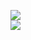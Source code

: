 [![](https://img.shields.io/badge/Made%20With-Github%20Spray-lightgrey.svg?style=for-the-badge&logo=github)](https://github.com/Annihil/github-spray#29889)  
[![](https://i.imgur.com/2DrTn0Z.gif)](https://github.com/Annihil/github-spray)